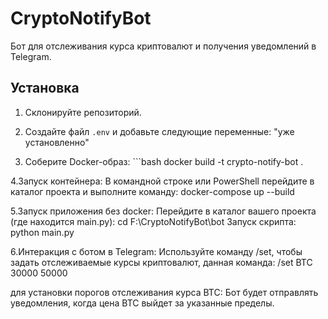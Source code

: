 # CryptoNotifyBot

Бот для отслеживания курса криптовалют и получения уведомлений в Telegram.

## Установка

1. Склонируйте репозиторий.

2. Создайте файл `.env` и добавьте следующие переменные:
"уже установленно"

3. Соберите Docker-образ: ```bash
   docker build -t crypto-notify-bot .

4.Запуск контейнера:
В командной строке или PowerShell перейдите в каталог проекта и выполните команду:
   docker-compose up --build

5.Запуск приложения без docker:
Перейдите в каталог вашего проекта (где находится main.py):
   cd F:\CryptoNotifyBot\bot
Запуск скрипта:
   python main.py

6.Интеракция с ботом в Telegram:
Используйте команду /set, чтобы задать отслеживаемые курсы криптовалют, данная команда:
/set BTC 30000 50000

для установки порогов отслеживания курса BTC:
Бот будет отправлять уведомления, когда цена BTC выйдет за указанные пределы.
